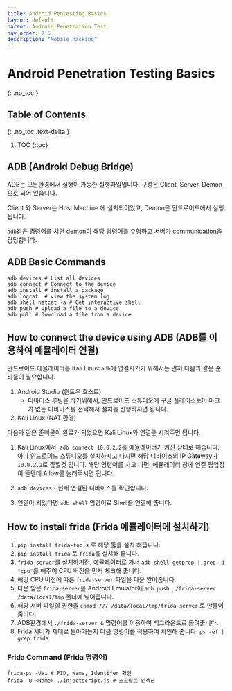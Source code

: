```yaml
---
title: Android Pentesting Basics 
layout: default
parent: Android Penetration Test
nav_order: 7.5
description: "Mobile hacking"
---
```


# Android Penetration Testing Basics

{: .no_toc }

## Table of Contents
{: .no_toc .text-delta }

1. TOC
{:toc}

## ADB (Android Debug Bridge)

ADB는 모든환경에서 실행이 가능한 실행파일입니다. 구성은 Client, Server, Demon으로 되어 있습니다. 

Client 와 Server는 Host Machine 에 설치되어있고, Demon은 안드로이드에서 실행 됩니다. 

`adb`같은 명령어를 치면 demon이 해당 명령어를 수행하고 서버가 communication을 담당합니다.

## ADB Basic Commands

```
adb devices # List all devices
adb connect # Connect to the device
adb install # install a package
adb logcat  # view the system log
adb shell netcat -a # Get interactive shell
adb push # Upload a file to a device
adb pull # Download a file from a device
```

## How to connect the device using ADB (ADB를 이용하여 에뮬레이터 연결)

안드로이드 에뮬레이터를 Kali Linux `adb`에 연결시키기 위해서는 먼저 다음과 같은 준비물이 필요합니다.

1. Android Studio (윈도우 호스트)
    - 디바이스 루팅을 하기위해서, 안드로이드 스튜디오에 구글 플레이스토어 마크가 없는 디바이스를 선택해서 설치를 진행하시면 됩니다.
2. Kali Linux (NAT 환경)

다음과 같은 준비물이 완료가 되었으면 Kali Linux와 연결을 시켜주면 됩니다.

1. Kali Linux에서, `adb connect 10.0.2.2`를 에뮬레이터가 켜진 상태로  해줍니다. 아마 안드로이드 스튜디오를 설치하시고 나시면 해당 디바이스의 IP Gateway가 `10.0.2.2`로 잡힐것 입니다. 해당 명령어를 치고 나면, 에뮬레이터 창에 연결 팝업창이 뜰텐데 Allow를 눌러주시면 됩니다.

2. `adb devices` - 현재 연결된 디바이스를 확인합니다. 

3. 연결이 되었다면 `adb shell` 명령어로 Shell을 연결해 줍니다.

## How to install frida (Frida 에뮬레이터에 설치하기)

1. `pip install frida-tools` 로 해당 툴을 설치 해줍니다.
2. `pip install frida` 로 `frida`를 설치해 줍니다. 
3. `frida-server`를 설치하기전, 에뮬레이터로 가서 `adb shell getprop | grep -i "cpu"`를 해주어 CPU 버전을 먼저 체크해 줍니다. 
4. 해당 CPU 버전에 따른 `frida-server` 파일을 다운 받아줍니다.
5. 다운 받은 `frida-server`를 Android Emulator에 `adb push ./frida-server /data/local/tmp` 폴더에 넣어줍니다. 
6. 해당 서버 파일의 권한을 `chmod 777 /data/local/tmp/frida-server` 로 만들어 줍니다. 
7. ADB환경에서 `./frida-server &` 명령어를 이용하여 백그라운드로 돌려줍니다.
8. Frida 서버가 제대로 돌아가는지 다음 명령어를 적용하여 확인해 줍니다. `ps -ef | grep frida`

### Frida Command (Frida 명령어)

```
frida-ps -Uai # PID, Name, Identifer 확인
frida -U <Name> ./injectscript.js # 스크립트 인젝션
```


